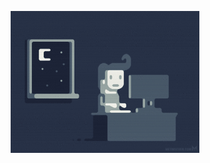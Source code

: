 
<p align="center">
  <a><img src="https://github.com/nouhelion/nouhelion/blob/main/code.gif" width="60%"></a>
</p>


